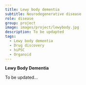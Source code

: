 ```yaml
---
title: Lewy body dementia
subtitle: Neurodegenerative disease
role: disease
group: project
image: images/project/lewybody.jpg
description: To be updapted
tags:
  - Lewy body dementia
  - Drug discovery
  - hiPSC
  - Organoid
---
```


<strong>Lewy Body Dementia</strong>

To be updated...
